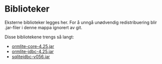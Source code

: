 Biblioteker
===========
Eksterne biblioteker legges her. For å unngå unødvendig redistribuering blir .jar-filer i denne mappa ignorert av git.

Disse bibliotekene trengs så langt:
* [ormlite-core-4.25.jar](http://ormlite.com/releases/4.25/ormlite-core-4.25.jar)
* [ormlite-jdbc-4.25.jar](http://ormlite.com/releases/4.25/ormlite-jdbc-4.25.jar)
* [sqlitejdbc-v056.jar](http://files.zentus.com/sqlitejdbc/sqlitejdbc-v056.jar)
